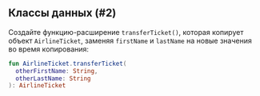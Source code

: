 ## Классы данных (#2)

Создайте функцию-расширение `transferTicket()`, которая копирует объект `AirlineTicket`, заменяя `firstName` и `lastName` на новые значения во время копирования:

```kotlin
fun AirlineTicket.transferTicket(
  otherFirstName: String,
  otherLastName: String
): AirlineTicket
```